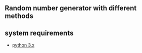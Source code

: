 ## Random number generator with different methods

## system requirements
- [python 3.x](https://www.python.org/downloads/)